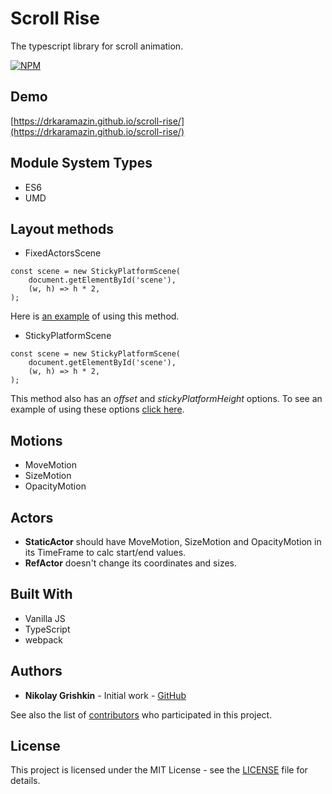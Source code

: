 # Scroll Rise
The typescript library for scroll animation.

[![NPM](https://nodei.co/npm/scroll-rise.png)](https://nodei.co/npm/scroll-rise/)

## Demo

[https://drkaramazin.github.io/scroll-rise/](https://drkaramazin.github.io/scroll-rise/)

## Module System Types

- ES6
- UMD

## Layout methods

- FixedActorsScene
```
const scene = new StickyPlatformScene(
    document.getElementById('scene'),
    (w, h) => h * 2,
);
```
Here is [an example](https://drkaramazin.github.io/scroll-rise/fixed-actors-scene-demo.html) of using this method.

- StickyPlatformScene
```
const scene = new StickyPlatformScene(
    document.getElementById('scene'),
    (w, h) => h * 2,
);
```
This method also has an _offset_ and _stickyPlatformHeight_ options. To see an example of using these options [click here](https://drkaramazin.github.io/scroll-rise/sticky-platform-scene-demo.html).

## Motions
- MoveMotion
- SizeMotion
- OpacityMotion

## Actors
- **StaticActor** should have MoveMotion, SizeMotion and OpacityMotion in its TimeFrame to calc start/end values.
- **RefActor** doesn't change its coordinates and sizes.

## Built With
- Vanilla JS
- TypeScript
- webpack

## Authors
- **Nikolay Grishkin** - Initial work - [GitHub](https://github.com/drKaramazin)

See also the list of [contributors](https://github.com/drKaramazin/scroll-rise/graphs/contributors) who participated in this project.

## License
This project is licensed under the MIT License - see the [LICENSE](https://github.com/drKaramazin/scroll-rise/blob/master/LICENSE) file for details.

